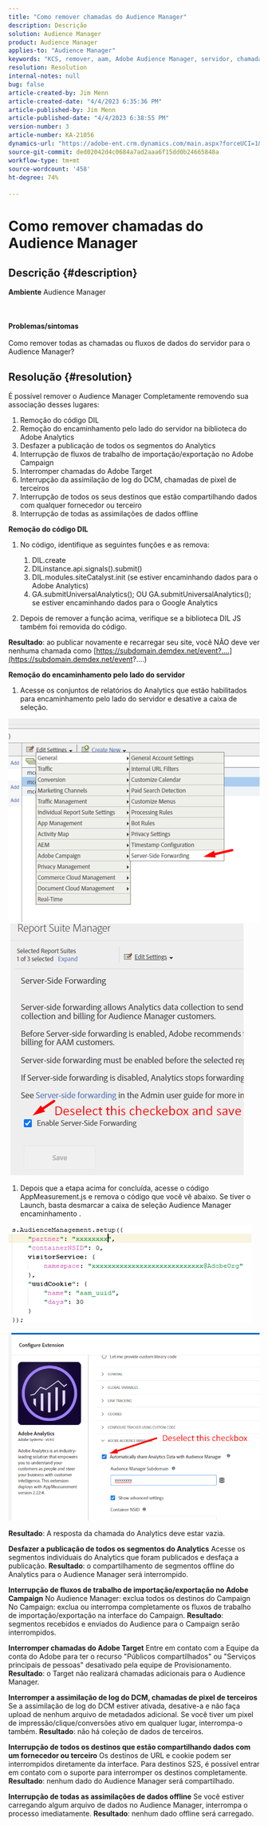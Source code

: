 ```yaml
---
title: "Como remover chamadas do Audience Manager"
description: Descrição
solution: Audience Manager
product: Audience Manager
applies-to: "Audience Manager"
keywords: "KCS, remover, aam, Adobe Audience Manager, servidor, chamadas, chamadas do servidor, Como"
resolution: Resolution
internal-notes: null
bug: false
article-created-by: Jim Menn
article-created-date: "4/4/2023 6:35:36 PM"
article-published-by: Jim Menn
article-published-date: "4/4/2023 6:38:55 PM"
version-number: 3
article-number: KA-21056
dynamics-url: "https://adobe-ent.crm.dynamics.com/main.aspx?forceUCI=1&pagetype=entityrecord&etn=knowledgearticle&id=53275278-17d3-ed11-a7c7-6045bd006b4b"
source-git-commit: ded02042d4c0684a7ad2aaa6f15dd0b24665848a
workflow-type: tm+mt
source-wordcount: '458'
ht-degree: 74%

---
```


# Como remover chamadas do Audience Manager

## Descrição {#description}

<b>Ambiente</b>
Audience Manager
<br><br> <br><br><b>Problemas/sintomas</b><br><br>Como remover todas as chamadas ou fluxos de dados do servidor para o Audience Manager?<br>

## Resolução {#resolution}


É possível remover o Audience Manager Completamente removendo sua associação desses lugares:

1. Remoção do código DIL
2. Remoção do encaminhamento pelo lado do servidor na biblioteca do Adobe Analytics
3. Desfazer a publicação de todos os segmentos do Analytics
4. Interrupção de fluxos de trabalho de importação/exportação no Adobe Campaign
5. Interromper chamadas do Adobe Target
6. Interrupção da assimilação de log do DCM, chamadas de pixel de terceiros
7. Interrupção de todos os seus destinos que estão compartilhando dados com qualquer fornecedor ou terceiro
8. Interrupção de todas as assimilações de dados offline




<b>Remoção do código DIL</b>

1. No código, identifique as seguintes funções e as remova:

   1. DIL.create
   2. DILinstance.api.signals().submit()
   3. DIL.modules.siteCatalyst.init (se estiver encaminhando dados para o Adobe Analytics)
   4. GA.submitUniversalAnalytics(); OU GA.submitUniversalAnalytics(); se estiver encaminhando dados para o Google Analytics
2. Depois de remover a função acima, verifique se a biblioteca DIL JS também foi removida do código.


<b>Resultado</b>: ao publicar novamente e recarregar seu site, você NÃO deve ver nenhuma chamada como [https://subdomain.demdex.net/event?....](https://subdomain.demdex.net/event?....)



<b>Remoção do encaminhamento pelo lado do servidor</b>

1. Acesse os conjuntos de relatórios do Analytics que estão habilitados para encaminhamento pelo lado do servidor e desative a caixa de seleção.


![](assets/8a6b5fd5-676c-ed11-9562-6045bd006239.png) ![](assets/8d6b5fd5-676c-ed11-9562-6045bd006239.png)

1. Depois que a etapa acima for concluída, acesse o código AppMeasurement.js e remova o código que você vê abaixo. Se tiver o Launch, basta desmarcar a caixa de seleção Audience Manager encaminhamento .


![](assets/8c6b5fd5-676c-ed11-9562-6045bd006239.png)             ![](assets/8b6b5fd5-676c-ed11-9562-6045bd006239.png)

<b>Resultado</b>: A resposta da chamada do Analytics deve estar vazia.

<b>Desfazer a publicação de todos os segmentos do Analytics</b>
Acesse os segmentos individuais do Analytics que foram publicados e desfaça a publicação.
<b>Resultado</b>: o compartilhamento de segmentos offline do Analytics para o Audience Manager será interrompido.

<b>Interrupção de fluxos de trabalho de importação/exportação no Adobe Campaign</b>
No Audience Manager: exclua todos os destinos do Campaign
No Campaign: exclua ou interrompa completamente os fluxos de trabalho de importação/exportação na interface do Campaign.
<b>Resultado</b>: segmentos recebidos e enviados do Audience para o Campaign serão interrompidos.

<b>Interromper chamadas do Adobe Target</b>
Entre em contato com a Equipe da conta do Adobe para ter o recurso &quot;Públicos compartilhados&quot; ou &quot;Serviços principais de pessoas&quot; desativado pela equipe de Provisionamento.
<b>Resultado</b>: o Target não realizará chamadas adicionais para o Audience Manager.

<b>Interromper a assimilação de log do DCM, chamadas de pixel de terceiros</b>
Se a assimilação de log do DCM estiver ativada, desative-a e não faça upload de nenhum arquivo de metadados adicional.
Se você tiver um pixel de impressão/clique/conversões ativo em qualquer lugar, interrompa-o também.
<b>Resultado</b>: não há coleção de dados de terceiros.

<b>Interrupção de todos os destinos que estão compartilhando dados com um fornecedor ou terceiro</b>
Os destinos de URL e cookie podem ser interrompidos diretamente da interface.
Para destinos S2S, é possível entrar em contato com o suporte para interromper os destinos completamente.
<b>Resultado</b>: nenhum dado do Audience Manager será compartilhado.

<b>Interrupção de todas as assimilações de dados offline</b>
Se você estiver carregando algum arquivo de dados no Audience Manager, interrompa o processo imediatamente.
<b>Resultado</b>: nenhum dado offline será carregado.
